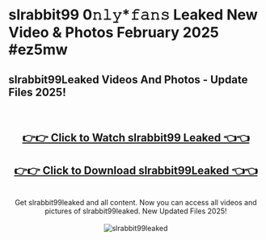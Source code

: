 # slrabbit99 0𝚗𝚕𝚢*𝚏𝚊𝚗𝚜 Leaked New Video & Photos February 2025 #ez5mw

<h2>slrabbit99Leaked Videos And Photos - Update Files 2025!</h2>
<br>
<div align="center">
<h2><a href="https://mediaupload.pro?title=slrabbit99&ref=11F" rel="nofollow">👉👉 Click to Watch slrabbit99 Leaked 👈👈</a></h2>
<h2><a href="https://mediaupload.pro?title=slrabbit99&ref=11F" rel="nofollow">👉👉 Click to Download slrabbit99Leaked 👈👈</a></h2>
<br>
Get slrabbit99leaked and all content. Now you can access all videos and pictures of slrabbit99leaked. New Updated Files 2025!
<br>
<br>
<a href="https://mediaupload.pro?title=slrabbit99&ref=11F" rel="nofollow" data-target="animated-image.originalLink"><img src="https://i.ibb.co/Gkj2r4b/banner.png" alt="slrabbit99leaked" style="max-width: 100%; display: inline-block;" data-target="animated-image.originalImage"></a>
</div>
<br>

